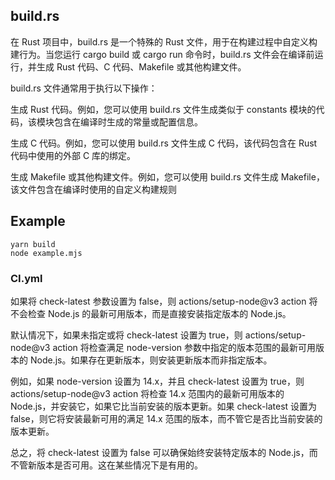 

## build.rs
在 Rust 项目中，build.rs 是一个特殊的 Rust 文件，用于在构建过程中自定义构建行为。当您运行 cargo build 或 cargo run 命令时，build.rs 文件会在编译前运行，并生成 Rust 代码、C 代码、Makefile 或其他构建文件。

build.rs 文件通常用于执行以下操作：

生成 Rust 代码。例如，您可以使用 build.rs 文件生成类似于 constants 模块的代码，该模块包含在编译时生成的常量或配置信息。

生成 C 代码。例如，您可以使用 build.rs 文件生成 C 代码，该代码包含在 Rust 代码中使用的外部 C 库的绑定。

生成 Makefile 或其他构建文件。例如，您可以使用 build.rs 文件生成 Makefile，该文件包含在编译时使用的自定义构建规则


## Example
```node
yarn build
node example.mjs
```

### CI.yml
如果将 check-latest 参数设置为 false，则 actions/setup-node@v3 action 将不会检查 Node.js 的最新可用版本，而是直接安装指定版本的 Node.js。

默认情况下，如果未指定或将 check-latest 设置为 true，则 actions/setup-node@v3 action 将检查满足 node-version 参数中指定的版本范围的最新可用版本的 Node.js。如果存在更新版本，则安装更新版本而非指定版本。

例如，如果 node-version 设置为 14.x，并且 check-latest 设置为 true，则 actions/setup-node@v3 action 将检查 14.x 范围内的最新可用版本的 Node.js，并安装它，如果它比当前安装的版本更新。如果 check-latest 设置为 false，则它将安装最新可用的满足 14.x 范围的版本，而不管它是否比当前安装的版本更新。

总之，将 check-latest 设置为 false 可以确保始终安装特定版本的 Node.js，而不管新版本是否可用。这在某些情况下是有用的。